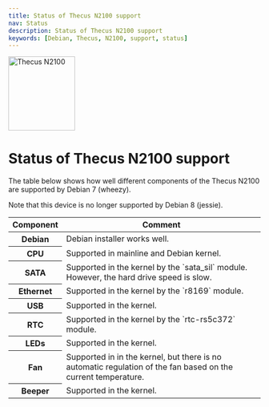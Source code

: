 ```yaml
---
title: Status of Thecus N2100 support
nav: Status
description: Status of Thecus N2100 support
keywords: [Debian, Thecus, N2100, support, status]
---
```


<div class="right">
<img src = "../images/r_n2100_debian.jpg" class="border" alt="Thecus N2100" width="133" height="148" />
</div>

<h1>Status of Thecus N2100 support</h1>

The table below shows how well different components of the Thecus N2100 are
supported by Debian 7 (wheezy).

Note that this device is no longer supported by Debian 8 (jessie).

<table class="table table-hover">

<thead>
<tr>
<th>Component</th>
<th>Comment</th>
</tr>
</thead>

<tbody>
<tr class="table-success">
<th>Debian</th>
<td>Debian installer works well.</td>
</tr>

<tr class="table-success">
<th>CPU</th>
<td>Supported in mainline and Debian kernel.</td>
</tr>

<tr class="table-warning">
<th>SATA</th>
<td>Supported in the kernel by the `sata_sil` module.  However,
the hard drive speed is slow.</td>
</tr>

<tr class="table-success">
<th>Ethernet</th>
<td>Supported in the kernel by the `r8169` module.</td>
</tr>

<tr class="table-success">
<th>USB</th>
<td>Supported in the kernel.</td>
</tr>

<tr class="table-success">
<th>RTC</th>
<td>Supported in the kernel by the `rtc-rs5c372` module.</td>
</tr>

<tr class="table-success">
<th>LEDs</th>
<td>Supported in the kernel.</td>
</tr>

<tr class="table-warning">
<th>Fan</th>
<td>Supported in in the kernel, but there is no automatic regulation
of the fan based on the current temperature.</td>
</tr>

<tr class="table-success">
<th>Beeper</th>
<td>Supported in the kernel.</td>
</tr>
</tbody>

</table>


